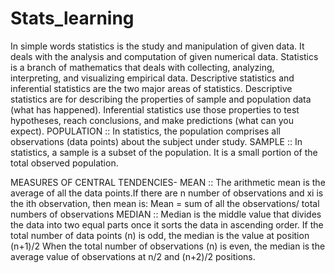 # Stats_learning
In simple words statistics is the study and manipulation of given data. It deals with the analysis and computation of given numerical data.
Statistics is a branch of mathematics that deals with collecting, analyzing, interpreting, and visualizing empirical data. Descriptive statistics and inferential statistics are the two major areas of statistics. Descriptive statistics are for describing the properties of sample and population data (what has happened). Inferential statistics use those properties to test hypotheses, reach conclusions, and make predictions (what can you expect).
POPULATION :: In statistics, the population comprises all observations (data points) about the subject under study.
SAMPLE :: In statistics, a sample is a subset of the population. It is a small portion of the total observed population.

MEASURES OF CENTRAL TENDENCIES-
MEAN :: The arithmetic mean is the average of all the data points.If there are n number of observations and xi is the ith observation, then mean is:
Mean = sum of all the observations/ total numbers of observations
MEDIAN :: Median is the middle value that divides the data into two equal parts once it sorts the data in ascending order.
If the total number of data points (n) is odd, the median is the value at position (n+1)/2
When the total number of observations (n) is even, the median is the average value of observations at n/2 and (n+2)/2 positions.

